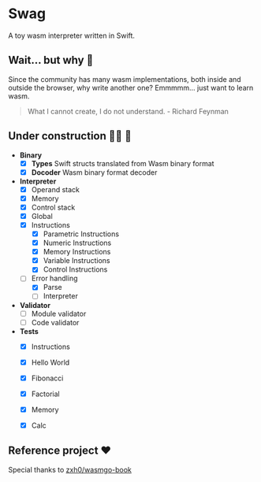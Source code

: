 # Swag

A toy wasm interpreter written in Swift.

## Wait... but why 🤔

Since the community has many wasm implementations, both inside and outside the browser, why write another one? Emmmmm... just want to learn wasm.

> What I cannot create, I do not understand. \- Richard Feynman

## Under construction 👷‍♂️ 🚧

- **Binary**
    - [x] **Types** Swift structs translated from Wasm binary format
    - [x] **Docoder** Wasm binary format decoder
- **Interpreter**
    - [x] Operand stack
    - [x] Memory
    - [x] Control stack
    - [x] Global
    - [x] Instructions
        - [x] Parametric Instructions
        - [x] Numeric Instructions
        - [x] Memory Instructions
        - [x] Variable Instructions
        - [x] Control Instructions
    - [ ] Error handling
        - [x] Parse
        - [ ] Interpreter 
- **Validator**
    - [ ] Module validator
    - [ ] Code validator
- **Tests**
    - [x] Instructions
    - [x] Hello World
    - [x] Fibonacci
    - [x] Factorial
    - [x] Memory
    - [x] Calc


## Reference project ❤️

Special thanks to [zxh0/wasmgo-book](https://github.com/zxh0/wasmgo-book)
